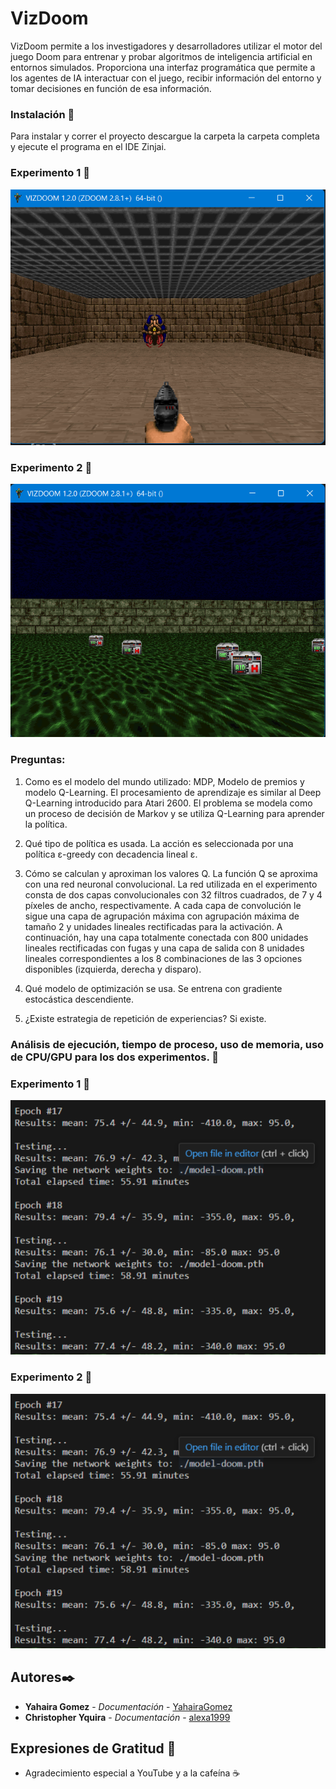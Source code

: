 # VizDoom
VizDoom permite a los investigadores y desarrolladores utilizar el motor del juego Doom para entrenar y probar algoritmos de inteligencia artificial en entornos simulados. Proporciona una interfaz programática que permite a los agentes de IA interactuar con el juego, recibir información del entorno y tomar decisiones en función de esa información.

### Instalación 🔧
Para instalar y correr el proyecto descargue la carpeta la carpeta completa y ejecute el programa en el IDE Zinjai.

### Experimento 1 🔧 
<img src="https://github.com/YahairaGomez/VizDoom/blob/main/imagenes/experimento11.png">


### Experimento 2 🔧 
<img src="https://github.com/YahairaGomez/VizDoom/blob/main/imagenes/experimento2.png">


### Preguntas:
1. Como es el modelo del mundo utilizado: MDP, Modelo de premios y modelo Q-Learning.
El procesamiento de aprendizaje es similar al Deep Q-Learning introducido para Atari 2600. El problema se modela como un proceso de decisión de Markov y se utiliza Q-Learning para aprender la política. 

2. Qué tipo de política es usada.
La acción es seleccionada por una política ε-greedy con decadencia lineal ε.

3. Cómo se calculan y aproximan los valores Q.
La función Q se aproxima con una red neuronal convolucional. La red utilizada en el experimento consta de dos capas convolucionales con 32 filtros cuadrados, de 7 y 4 píxeles de ancho, respectivamente. A cada capa de convolución le sigue una capa de agrupación máxima con agrupación máxima de tamaño 2 y unidades lineales rectificadas para la activación. A continuación, hay una capa totalmente conectada con 800 unidades lineales rectificadas con fugas y una capa de salida con 8 unidades lineales correspondientes a los 8 combinaciones de las 3 opciones disponibles (izquierda, derecha y disparo).

4. Qué modelo de optimización se usa.
Se entrena con gradiente estocástica descendiente.

5. ¿Existe estrategia de repetición de experiencias?
Si existe.

### Análisis de ejecución, tiempo de proceso, uso de memoria, uso de CPU/GPU para los dos experimentos.  🔧

### Experimento 1 🔧 
<img src="https://github.com/YahairaGomez/VizDoom/blob/main/imagenes/resultadoCPU.png">


### Experimento 2 🔧 
<img src="https://github.com/YahairaGomez/VizDoom/blob/main/imagenes/resultadoCPU.png">

## Autores✒️

* **Yahaira Gomez** - *Documentación* - [YahairaGomez](https://github.com/YahairaGomez)
* **Christopher Yquira** - *Documentación* - [alexa1999](https://github.com/alexa1999)

## Expresiones de Gratitud 🎁

* Agradecimiento especial a YouTube y a la cafeína ☕
